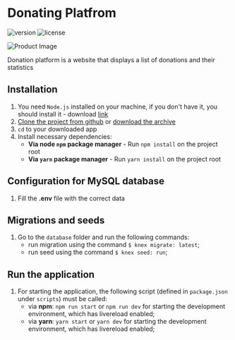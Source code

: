 # Donating Platfrom

![version](https://img.shields.io/badge/version-1.0.0-blue.svg) ![license](https://img.shields.io/badge/license-MIT-blue.svg)

![Product Image](https://photos.app.goo.gl/rxKBXTM7TxnaahnE8)

Donation platform is a website that displays a list of donations and their statistics

## Installation

1. You need `Node.js` installed on your machine, if you don't have it, you should install it - download [link](https://nodejs.org/en/download/)
2. [Clone the project from github](https://github.com/genyaevgeney/donating-platform-express-vue) or [download the archive](https://github.com/genyaevgeney/donating-platform-express-vue)
3. `cd` to your downloaded app
4. Install necessary dependencies:
    - **Via node `npm` package manager** - Run `npm install` on the project root
    - **Via `yarn` package manager** - Run `yarn install` on the project root

## Configuration for MySQL database

1. Fill the **.env** file with the correct data

## Migrations and seeds

1. Go to the `database` folder and run the following commands:
    - run migration using the command `$ knex migrate: latest`;
    - run seed using the command `$ knex seed: run`;

## Run the application

1. For starting the application, the following script (defined in `package.json` under `scripts`) must be called:
    - via **npm**: `npm run start` or `npm run dev` for starting the development environment, which has livereload enabled;
    - via **yarn**: `yarn start` or `yarn dev` for starting the development environment, which has livereload enabled;
